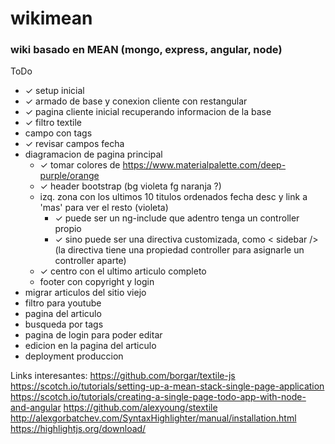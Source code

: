 # wikimean

### wiki basado en MEAN (mongo, express, angular, node)

ToDo
* ✓ setup inicial
* ✓ armado de base y conexion cliente con restangular
* ✓ pagina cliente inicial recuperando informacion de la base
* ✓ filtro textile
* campo con tags
* ✓ revisar campos fecha
* diagramacion de pagina principal
  * ✓ tomar colores de https://www.materialpalette.com/deep-purple/orange
  * ✓ header bootstrap (bg violeta fg naranja ?)
  * izq. zona con los ultimos 10 titulos ordenados fecha desc y link a 'mas' para ver el resto  (violeta)
    * ✓ puede ser un ng-include que adentro tenga un controller propio
    * ✓ sino puede ser una directiva customizada, como < sidebar /> (la directiva tiene una propiedad controller para asignarle un controller aparte)
  * ✓ centro con el ultimo articulo completo
  * footer con copyright y login
* migrar articulos del sitio viejo
* filtro para youtube
* pagina del articulo
* busqueda por tags
* pagina de login para poder editar
* edicion en la pagina del articulo
* deployment produccion


Links interesantes:
https://github.com/borgar/textile-js
https://scotch.io/tutorials/setting-up-a-mean-stack-single-page-application
https://scotch.io/tutorials/creating-a-single-page-todo-app-with-node-and-angular
https://github.com/alexyoung/stextile
http://alexgorbatchev.com/SyntaxHighlighter/manual/installation.html
https://highlightjs.org/download/
